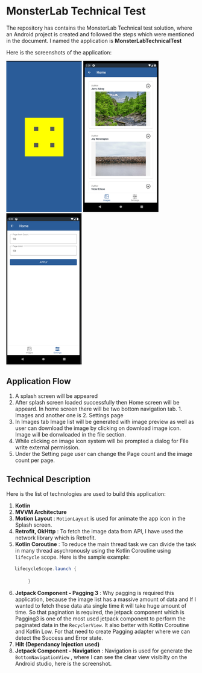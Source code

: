 # MonsterLab Technical Test

The repository has contains the MonsterLab Technical test solution, where an Android project is created and followed the steps which were mentioned in the document. I named the application is <b>MonsterLabTechnicalTest</b> 



Here is the screenshots of the application:

<img src="https://github.com/aliahmedbd/MonsterLabTechnicalTest/blob/main/Screenshot%202021-11-24%20at%202.34.00%20PM.png" alt="" data-canonical-src="https://github.com/aliahmedbd/MonsterLabTechnicalTest/blob/main/Screenshot%202021-11-24%20at%202.34.00%20PM.png" width="200" height="400" />  <img src="https://github.com/aliahmedbd/MonsterLabTechnicalTest/blob/main/Screenshot%202021-11-24%20at%202.20.39%20PM.png" alt="" data-canonical-src="https://github.com/aliahmedbd/MonsterLabTechnicalTest/blob/main/Screenshot%202021-11-24%20at%202.20.39%20PM.png" width="200" height="400" />  <img src="https://github.com/aliahmedbd/MonsterLabTechnicalTest/blob/main/Screenshot%202021-11-24%20at%202.20.49%20PM.png" alt="" data-canonical-src="https://github.com/aliahmedbd/MonsterLabTechnicalTest/blob/main/Screenshot%202021-11-24%20at%202.20.49%20PM.png" width="200" height="400" />  

## Application Flow

1. A splash screen will be appeared
2. After splash screen loaded successfully then Home screen will be appeard. In home screen there will be two bottom navigation tab. 1. Images and another one is 2. Settings page
3. In Images tab Image list will be generated with image preview as well as user can download the image by clicking on download image icon. Image will be donwloaded in the file section.
4. While clicking on image icon system will be prompted a dialog for File write external permission.
5. Under the Setting page user can change the Page count and the image count per page.
  


## Technical Description

Here is the list of technologies are used to build this application:

1. <b>Kotlin</b>
2. <b>MVVM Architecture</b>
3. <b>Motion Layout</b> : `MotionLayout` is used for animate the app icon in the Splash screen.
4. <b> Retrofit, OkHttp</b> : To fetch the image data from API, I have used the network library which is Retrofit.
5. <b>Kotlin Coroutine</b> : To reduce the main thread task we can divide the task in many thread asychronously using the Kotlin Coroutine using `lifecycle` scope. Here is the sample example:   
```java
   lifecycleScope.launch {
          
        }
```
6. <b>Jetpack Component - Pagging 3</b> : Why pagging is required this application, because the image list has a massive amount of data and If I wanted to fetch these data ata single time it will take huge amount of time. So that pagination is required, the jetpack component which is Pagging3 is one of the most used jetpack component to perform the paginated data in the `RecyclerView`. It also better with Kotlin Coroutine and Kotlin Low. For that need to create Pagging adapter where we can detect the Success and Error state.
7.  <b>Hilt (Dependancy Injection used)</b> 
10.  <b>Jetpack Component - Navigation</b> : Navigation is used for generate the  `BottomNavigationView` , where I can see the clear view visibilty on the Android studio, here is the screenshot.


